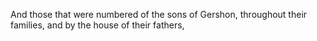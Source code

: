And those that were numbered of the sons of Gershon, throughout their families, and by the house of their fathers,
